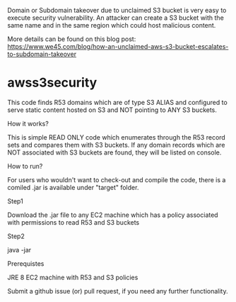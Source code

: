 Domain or Subdomain takeover due to unclaimed S3 bucket is very easy to execute security vulnerability. An attacker can create a S3 bucket with the same name and in the same region which could host malicious content.

More details can be found on this blog post:
https://www.we45.com/blog/how-an-unclaimed-aws-s3-bucket-escalates-to-subdomain-takeover

# awss3security
This code finds R53 domains which are of type S3 ALIAS and configured to serve static content hosted on S3 and NOT pointing to ANY S3 buckets.

How it works?

This is simple READ ONLY code which enumerates through the R53 record sets and compares them with S3 buckets. If any domain records which are NOT associated with S3 buckets are found, they will be listed on console.

How to run?

For users who wouldn't want to check-out and compile the code, there is a comiled .jar is available under "target" folder.

Step1

Download the .jar file to any EC2 machine which has a policy associated with permissions to read R53 and S3 buckets

Step2

java -jar <jarfilename>

Prerequistes

JRE 8
EC2 machine with R53 and S3 policies

Submit a github issue (or) pull request, if you need any further functionality.
